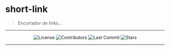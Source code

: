 # short-link

> Encurtador de links...

---

<div align="center">
   <!-- <img alt="Build Status" src="https://img.shields.io/travis/saulotarsobc/short-link.svg"> -->
   <!-- <img alt="Test Coverage" src="https://img.shields.io/codecov/c/github/saulotarsobc/short-link.svg"> -->
   <!-- <img alt="Version" src="https://img.shields.io/github/v/release/saulotarsobc/short-link.svg"> -->
   <!-- <img alt="Downloads" src="https://img.shields.io/npm/dt/package-name.svg"> -->
   <img alt="License" src="https://img.shields.io/badge/License-MIT-yellow.svg">
   <img alt="Contributors" src="https://img.shields.io/github/contributors/saulotarsobc/short-link.svg">
   <img alt="Last Commit" src="https://img.shields.io/github/last-commit/saulotarsobc/short-link.svg">
   <img alt="Stars" src="https://img.shields.io/github/stars/saulotarsobc/short-link.svg">
</div>

---
